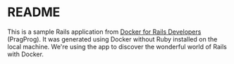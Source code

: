 # README

This is a sample Rails application from [Docker for Rails Developers ](https://pragprog.com/book/ridocker/docker-for-rails-developers)(PragProg).
It was generated using Docker without Ruby installed on the local machine.
We're using the app to discover the wonderful world of Rails with Docker.
